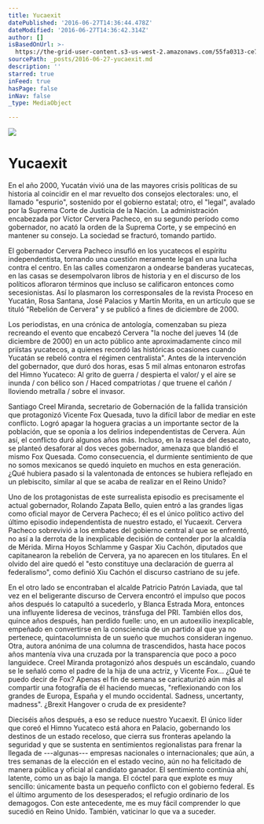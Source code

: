 ```yaml
---
title: Yucaexit
datePublished: '2016-06-27T14:36:44.478Z'
dateModified: '2016-06-27T14:36:42.314Z'
author: []
isBasedOnUrl: >-
  https://the-grid-user-content.s3-us-west-2.amazonaws.com/55fa0313-ce70-44fc-a028-3c0b276ea968.jpg
sourcePath: _posts/2016-06-27-yucaexit.md
description: ''
starred: true
inFeed: true
hasPage: false
inNav: false
_type: MediaObject

---
```

![](https://the-grid-user-content.s3-us-west-2.amazonaws.com/55fa0313-ce70-44fc-a028-3c0b276ea968.jpg)

# Yucaexit

En el año 2000, Yucatán vivió una de las mayores crisis políticas de su historia al coincidir en el mar revuelto dos consejos electorales: uno, el llamado "espurio", sostenido por el gobierno estatal; otro, el "legal", avalado por la Suprema Corte de Justicia de la Nación. La administración encabezada por Víctor Cervera Pacheco, en su segundo período como gobernador, no acató la orden de la Suprema Corte, y se empecinó en mantener su consejo. La sociedad se fracturó, tomando partido.

El gobernador Cervera Pacheco insufló en los yucatecos el espíritu independentista, tornando una cuestión meramente legal en una lucha contra el centro. En las calles comenzaron a ondearse banderas yucatecas, en las casas se desempolvaron libros de historia y en el discurso de los políticos afloraron términos que incluso se calificaron entonces como secesionistas. Así lo plasmaron los corresponsales de la revista Proceso en Yucatán, Rosa Santana, José Palacios y Martín Morita, en un artículo que se tituló "Rebelión de Cervera" y se publicó a fines de diciembre de 2000\.

Los periodistas, en una crónica de antología, comenzaban su pieza recreando el evento que encabezó Cervera "la noche del jueves 14 (de diciembre de 2000) en un acto público ante aproximadamente cinco mil priístas yucatecos, a quienes recordó las históricas ocasiones cuando Yucatán se rebeló contra el régimen centralista". Antes de la intervención del gobernador, que duró dos horas, esas 5 mil almas entonaron estrofas del Himno Yucateco: Al grito de guerra / despierta el valor/ y el aire se inunda / con bélico son / Haced compatriotas / que truene el cañón / lloviendo metralla / sobre el invasor. 

Santiago Creel Miranda, secretario de Gobernación de la fallida transición que protagonizó Vicente Fox Quesada, tuvo la difícil labor de mediar en este conflicto. Logró apagar la hoguera gracias a un importante sector de la población, que se oponía a los delirios independentistas de Cervera. Aún así, el conflicto duró algunos años más. Incluso, en la resaca del desacato, se planteó desaforar al dos veces gobernador, amenaza que blandió el mismo Fox Quesada. Como consecuencia, el durmiente sentimiento de que no somos mexicanos se quedó inquieto en muchos en esta generación. ¿Qué hubiera pasado si la valentonada de entonces se hubiera reflejado en un plebiscito, similar al que se acaba de realizar en el Reino Unido?

Uno de los protagonistas de este surrealista episodio es precisamente el actual gobernador, Rolando Zapata Bello, quien entró a las grandes ligas como oficial mayor de Cervera Pacheco; él es el único político activo del último episodio independentista de nuestro estado, el Yucaexit. Cervera Pacheco sobrevivió a los embates del gobierno central al que se enfrentó, no así a la derrota de la inexplicable decisión de contender por la alcaldía de Mérida. Mirna Hoyos Schlamme y Gaspar Xiu Cachón, diputados que capitanearon la rebelión de Cervera, ya no aparecen en los titulares. En el olvido del aire quedó el "esto constituye una declaración de guerra al federalismo", como definió Xiu Cachón el discurso castriano de su jefe.

En el otro lado se encontraban el alcalde Patricio Patrón Laviada, que tal vez en el beligerante discurso de Cervera encontró el impulso que pocos años después lo catapultó a sucederlo, y Blanca Estrada Mora, entonces una influyente lideresa de vecinos, tránsfuga del PRI. También ellos dos, quince años después, han perdido fuelle: uno, en un autoexilio inexplicable, empeñado en convertirse en la consciencia de un partido al que ya no pertenece, quintacolumnista de un sueño que muchos consideran ingenuo. Otra, autora anónima de una columna de trascendidos, hasta hace pocos años mantenía viva una cruzada por la transparencia que poco a poco languidece. Creel Miranda protagonizó años después un escándalo, cuando se le señaló como el padre de la hija de una actriz, y Vicente Fox... ¿Qué te puedo decir de Fox? Apenas el fin de semana se caricaturizó aún más al compartir una fotografía de él haciendo muecas, "reflexionando con los grandes de Europa, España y el mundo occidental. Sadness, uncertanty, madness". ¿Brexit Hangover o cruda de ex presidente?

Dieciséis años después, a eso se reduce nuestro Yucaexit. El único líder que coreó el Himno Yucateco está ahora en Palacio, gobernando los destinos de un estado receloso, que cierra sus fronteras apelando la seguridad y que se sustenta en sentimientos regionalistas para frenar la llegada de ---algunas--- empresas nacionales o internacionales; que aún, a tres semanas de la elección en el estado vecino, aún no ha felicitado de manera pública y oficial al candidato ganador. El sentimiento continúa ahí, latente, como un as bajo la manga. El cóctel para que explote es muy sencillo: únicamente basta un pequeño conflicto con el gobierno federal. Es el último argumento de los desesperados; el refugio ordinario de los demagogos. Con este antecedente, me es muy fácil comprender lo que sucedió en Reino Unido. También, vaticinar lo que va a suceder.